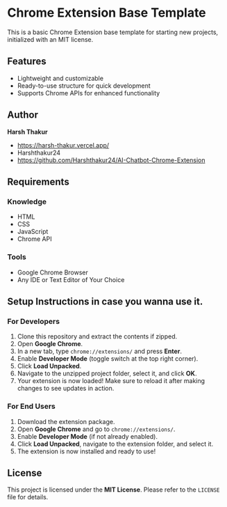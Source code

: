# Chrome Extension Base Template

This is a basic Chrome Extension base template for starting new projects, initialized with an MIT license.

## Features
- Lightweight and customizable
- Ready-to-use structure for quick development
- Supports Chrome APIs for enhanced functionality

## Author
**Harsh Thakur**
- https://harsh-thakur.vercel.app/
- Harshthakur24
- https://github.com/Harshthakur24/AI-Chatbot-Chrome-Extension

## Requirements
### Knowledge
- HTML
- CSS
- JavaScript
- Chrome API

### Tools
- Google Chrome Browser
- Any IDE or Text Editor of Your Choice

## Setup Instructions in case you wanna use it.
### For Developers
1. Clone this repository and extract the contents if zipped.
2. Open **Google Chrome**.
3. In a new tab, type `chrome://extensions/` and press **Enter**.
4. Enable **Developer Mode** (toggle switch at the top right corner).
5. Click **Load Unpacked**.
6. Navigate to the unzipped project folder, select it, and click **OK**.
7. Your extension is now loaded! Make sure to reload it after making changes to see updates in action.

### For End Users
1. Download the extension package.
2. Open **Google Chrome** and go to `chrome://extensions/`.
3. Enable **Developer Mode** (if not already enabled).
4. Click **Load Unpacked**, navigate to the extension folder, and select it.
5. The extension is now installed and ready to use!

## License
This project is licensed under the **MIT License**. Please refer to the `LICENSE` file for details.

